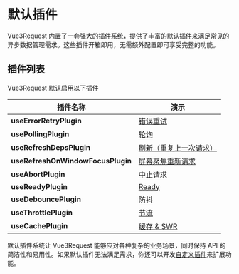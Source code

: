 # 默认插件

Vue3Request 内置了一套强大的插件系统，提供了丰富的默认插件来满足常见的异步数据管理需求。这些插件开箱即用，无需额外配置即可享受完整的功能。

## 插件列表

Vue3Request 默认启用以下插件

| 插件名称                          | 演示                                     |
| --------------------------------- | -------------------------------------------- |
| **useErrorRetryPlugin**           | [错误重试](../demo/retry.md)                 |
| **usePollingPlugin**              | [轮询](../demo/polling.md)                   |
| **useRefreshDepsPlugin**          | [刷新（重复上一次请求）](../demo/refresh.md)                   |
| **useRefreshOnWindowFocusPlugin** | [屏幕聚焦重新请求](../demo/focus-refresh.md) |
| **useAbortPlugin**                | [中止请求](../demo/abort-request.md)         |
| **useReadyPlugin**                | [Ready](../demo/ready.md)                 |
| **useDebouncePlugin**             | [防抖](../demo/debounce.md)                  |
| **useThrottlePlugin**             | [节流](../demo/throttle.md)                  |
| **useCachePlugin**                | [缓存 & SWR](../demo/cache.md)                     |

默认插件系统让 Vue3Request 能够应对各种复杂的业务场景，同时保持 API 的简洁性和易用性。如果默认插件无法满足需求，你还可以开发[自定义插件](./custom-plugin.md)来扩展功能。
